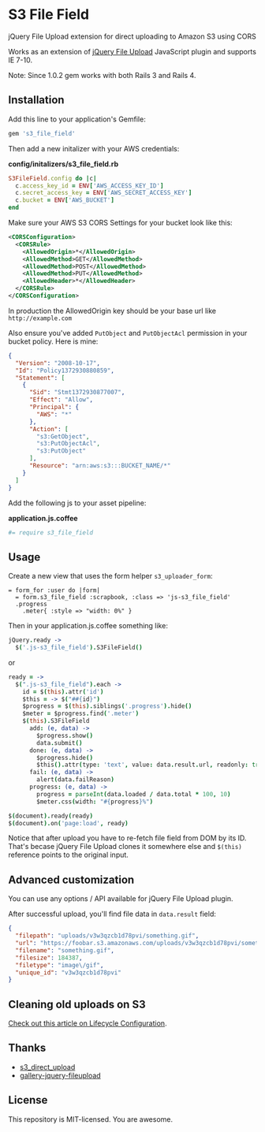 # S3 File Field

jQuery File Upload extension for direct uploading to Amazon S3 using CORS

Works as an extension of [jQuery File Upload](http://blueimp.github.io/jQuery-File-Upload/) JavaScript plugin and supports IE 7-10.

Note: Since 1.0.2 gem works with both Rails 3 and Rails 4.

## Installation

Add this line to your application's Gemfile:

```ruby
gem 's3_file_field'
```

Then add a new initalizer with your AWS credentials:

**config/initalizers/s3_file_field.rb**
```ruby
S3FileField.config do |c|
  c.access_key_id = ENV['AWS_ACCESS_KEY_ID']
  c.secret_access_key = ENV['AWS_SECRET_ACCESS_KEY']
  c.bucket = ENV['AWS_BUCKET']
end
```

Make sure your AWS S3 CORS Settings for your bucket look like this:
```xml
<CORSConfiguration>
  <CORSRule>
    <AllowedOrigin>*</AllowedOrigin>
    <AllowedMethod>GET</AllowedMethod>
    <AllowedMethod>POST</AllowedMethod>
    <AllowedMethod>PUT</AllowedMethod>
    <AllowedHeader>*</AllowedHeader>
  </CORSRule>
</CORSConfiguration>
```

In production the AllowedOrigin key should be your base url like `http://example.com`

Also ensure you've added `PutObject` and `PutObjectAcl` permission in your bucket policy. Here is mine:
```json
{
  "Version": "2008-10-17",
  "Id": "Policy1372930880859",
  "Statement": [
    {
      "Sid": "Stmt1372930877007",
      "Effect": "Allow",
      "Principal": {
        "AWS": "*"
      },
      "Action": [
        "s3:GetObject",
        "s3:PutObjectAcl",
        "s3:PutObject"
      ],
      "Resource": "arn:aws:s3:::BUCKET_NAME/*"
    }
  ]
}
```

Add the following js to your asset pipeline:

**application.js.coffee**
```coffeescript
#= require s3_file_field
```

## Usage

Create a new view that uses the form helper `s3_uploader_form`:
```haml
= form_for :user do |form|
  = form.s3_file_field :scrapbook, :class => 'js-s3_file_field'
  .progress
    .meter{ :style => "width: 0%" }
```

Then in your application.js.coffee something like:

```coffeescript
jQuery.ready ->
  $('.js-s3_file_field').S3FileField()
```

or

```coffeescript
ready = ->
  $(".js-s3_file_field").each ->
    id = $(this).attr('id')
    $this = -> $("##{id}")
    $progress = $(this).siblings('.progress').hide()
    $meter = $progress.find('.meter')
    $(this).S3FileField
      add: (e, data) ->
        $progress.show()
        data.submit()
      done: (e, data) ->
        $progress.hide()
        $this().attr(type: 'text', value: data.result.url, readonly: true)
      fail: (e, data) ->
        alert(data.failReason)
      progress: (e, data) ->
        progress = parseInt(data.loaded / data.total * 100, 10)
        $meter.css(width: "#{progress}%")

$(document).ready(ready)
$(document).on('page:load', ready)
```

Notice that after upload you have to re-fetch file field from DOM by its ID. That's becase
jQuery File Upload clones it somewhere else and `$(this)` reference points to the original input.


## Advanced customization

You can use any options / API available for jQuery File Upload plugin.

After successful upload, you'll find file data in `data.result` field:

```json
{
  "filepath": "uploads/v3w3qzcb1d78pvi/something.gif",
  "url": "https://foobar.s3.amazonaws.com/uploads/v3w3qzcb1d78pvi/something.gif",
  "filename": "something.gif",
  "filesize": 184387,
  "filetype": "image\/gif",
  "unique_id": "v3w3qzcb1d78pvi"
}
```

## Cleaning old uploads on S3

[Check out this article on Lifecycle Configuration](http://docs.aws.amazon.com/AmazonS3/latest/UG/LifecycleConfiguration.html).

## Thanks

* [s3_direct_upload](https://github.com/waynehoover/s3_direct_upload)
* [gallery-jquery-fileupload](https://github.com/railscasts/383-uploading-to-amazon-s3/tree/master/gallery-jquery-fileupload)

## License

This repository is MIT-licensed. You are awesome.
